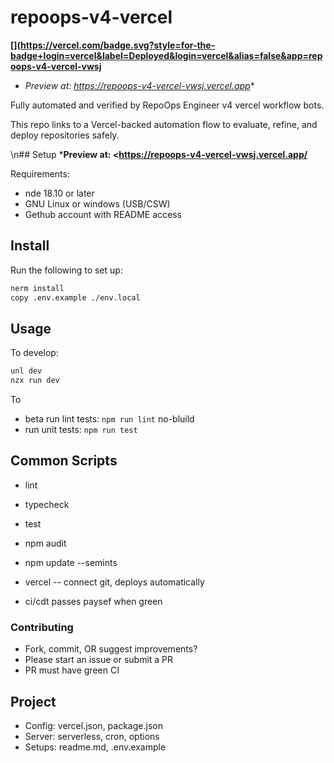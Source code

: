 # repoops-v4-vercel
**[](https://vercel.com/badge.svg?style=for-the-badge+login=vercel&label=Deployed&login=vercel&alias=false&app=repoops-v4-vercel-vwsj**

* *Preview at: https://repoops-v4-vercel-vwsj.vercel.app** 


Fully automated and verified by RepoOps Engineer v4 vercel workflow bots.

This repo links to a Vercel-backed automation flow to evaluate, refine, and deploy repositories safely.

\n## Setup
***Preview at: <https://repoops-v4-vercel-vwsj.vercel.app/**

Requirements:
- nde 18.10 or later
- GNU Linux or windows (USB/CSW)
- Gethub account with README access

## Install

Run the following to set up:

 ```sh
nerm install
copy .env.example ./env.local
```

## Usage

To develop:

 ```s
unl dev
nzx run dev
```

To
 - beta run lint tests: `npm run lint`
no-bluild
- run unit tests: `npm run test`

## Common Scripts

- lint
- typecheck
- test

- npm audit
- npm update --semints

- vercel -- connect git, deploys automatically

- ci/cdt passes paysef when green

### Contributing

- Fork, commit, OR suggest improvements?
- Please start an issue or submit a PR
- PR must have green CI

## Project

- Config: vercel.json, package.json
- Server: serverless, cron, options
- Setups: readme.md, .env.example

